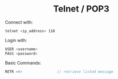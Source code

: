 <h1 style="text-align:center">Telnet / POP3</h1>

Connect with:

```bash
telnet <ip_address> 110
```

Login with:

```bash
USER <username>
PASS <password>
```

Basic Commands:

```bash
RETR <#>                // retrieve listed message

```
